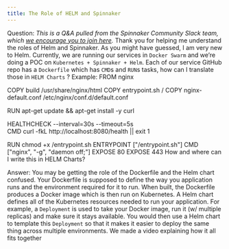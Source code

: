 ```yaml
---
title: The Role of HELM and Spinnaker
---
```



Question:
*This is a Q&A pulled from the Spinnaker Community Slack team, which [we encourage you to join here](http://join.spinnaker.io/).*
Thank you for helping me understand the roles of Helm and Spinnaker.
As you might have guessed, I am very new to Helm. Currently, we are running our services in ```Docker Swarm``` and we’re doing a POC on ```Kubernetes + Spinnaker + Helm```. Each of our service GitHub repo has a ```Dockerfile``` which has ```CMD```s and ```RUN```s tasks, how can I translate those in ```HELM Charts``` ?
Example:
FROM nginx

COPY build /usr/share/nginx/html
COPY entrypoint.sh /
COPY nginx-default.conf /etc/nginx/conf.d/default.conf

RUN apt-get update && apt-get install -y curl 

HEALTHCHECK --interval=30s --timeout=5s \
  CMD curl -fkL http://localhost:8080/health || exit 1

RUN chmod +x /entrypoint.sh
ENTRYPOINT ["/entrypoint.sh"]
CMD ["nginx", "-g", "daemon off;"]
EXPOSE 80
EXPOSE 443
How and where can I write this in HELM Charts?

Answer:
You may be getting the role of the Dockerfile and the Helm chart confused. Your Dockerfile is supposed to define the way you application runs and the environment required for it to run. When built, the Dockerfile produces a Docker image which is then run on Kubernetes. A Helm chart defines all of the Kubernetes resources needed to run your application. For example, a ```Deployment``` is used to take your Docker image, run it (w/ multiple replicas) and make sure it stays available. You would then use a Helm chart to template this ```Deployment``` so that it makes it easier to deploy the same thing across multiple environments.
We made a video explaining how it all fits together


